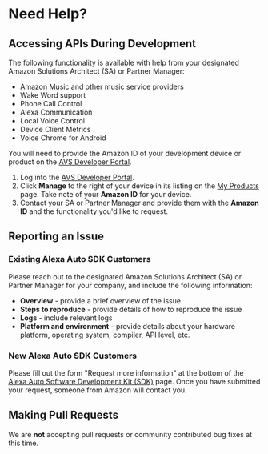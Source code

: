 # Need Help?

## Accessing APIs During Development<a id="whitelisting"></a>

The following functionality is available with help from your designated Amazon Solutions Architect (SA) or Partner Manager:

* Amazon Music and other music service providers
* Wake Word support
* Phone Call Control
* Alexa Communication
* Local Voice Control
* Device Client Metrics
* Voice Chrome for Android

You will need to provide the Amazon ID of your development device or product on the [AVS Developer Portal](https://developer.amazon.com/avs/home.html#/avs/home).

1. Log into the [AVS Developer Portal](https://developer.amazon.com/avs/home.html#/avs/home).
2. Click **Manage** to the right of your device in its listing on the [My Products](https://developer.amazon.com/avs/home.html#/avs/home) page. Take note of your **Amazon ID** for your device.
3. Contact your SA or Partner Manager and provide them with the **Amazon ID** and the functionality you'd like to request.

## Reporting an Issue<a id="reportinganissue"></a>

### Existing Alexa Auto SDK Customers

Please reach out to the designated Amazon Solutions Architect (SA) or Partner Manager for your company, and include the following information:

* **Overview** - provide a brief overview of the issue
* **Steps to reproduce** - provide details of how to reproduce the issue
* **Logs** - include relevant logs
* **Platform and environment** - provide details about your hardware platform, operating system, compiler, API level, etc.

### New Alexa Auto SDK Customers

Please fill out the form "Request more information" at the bottom of the [Alexa Auto Software Development Kit (SDK)](https://developer.amazon.com/alexa-voice-service/alexa-auto-sdk) page. Once you have submitted your request, someone from Amazon will contact you.

## Making Pull Requests<a id="pullrequests"></a>

We are **not** accepting pull requests or community contributed bug fixes at this time.
